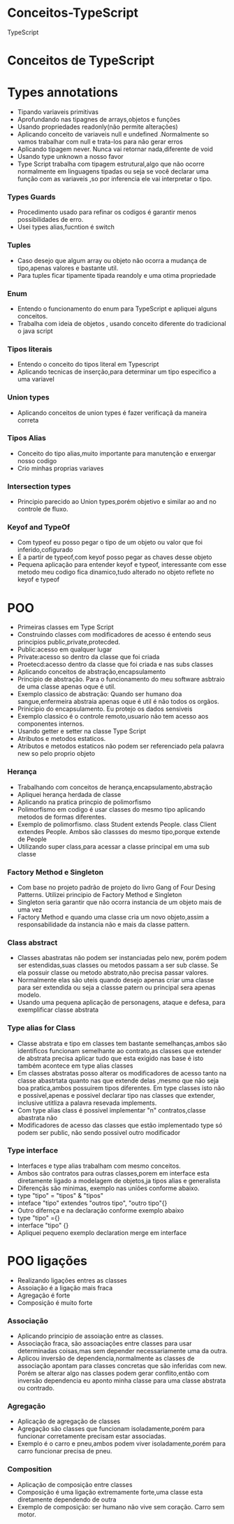 # Conceitos-TypeScript
TypeScript
# Conceitos de TypeScript
# Types annotations
- Tipando variaveis primitivas
- Aprofundando nas tipagnes de arrays,objetos e funções
- Usando propriedades readonly(não permite alterações)
- Aplicando conceito de variaveis null e undefined .Normalmente so vamos trabalhar com null e trata-los para não gerar erros
- Aplicando tipagem never. Nunca vai retornar nada,diferente de void
- Usando type unknown  a nosso favor
- Type Script trabalha com tipagem estrutural,algo que não ocorre normalmente em linguagens tipadas ou seja
se você declarar uma função com as variaveis ,so por inferencia ele vai interpretar o tipo.

### Types Guards
- Procedimento usado para refinar os codigos é garantir menos possibilidades de erro.
- Usei types alias,fucntion é switch

### Tuples
- Caso desejo que algum array ou objeto  não ocorra a mudança de tipo,apenas valores e bastante util.
- Para tuples ficar tipamente tipada reandoly e uma otima propriedade 

### Enum
- Entendo o funcionamento do enum para TypeScript e apliquei alguns conceitos.
- Trabalha com ideia de objetos , usando conceito diferente do tradicional o java script

### Tipos literais
- Entendo o conceito do tipos literal em Typescript
- Aplicando tecnicas de inserção,para determinar um tipo especifico a uma variavel

### Union types
- Aplicando conceitos de union types é fazer verificaçã da maneira correta

### Tipos Alias
- Conceito do tipo alias,muito importante para manutenção e enxergar nosso codigo
- Crio minhas proprias variaves

### Intersection types
- Principio parecido ao Union types,porém objetivo e similar ao and no controle de fluxo.

### Keyof and TypeOf
- Com typeof eu posso pegar o tipo de um objeto ou  valor que foi inferido,cofigurado
- É a partir de typeof,com keyof posso pegar as chaves desse objeto 
- Pequena aplicação para entender keyof e typeof, interessante com esse metodo meu codigo fica dinamico,tudo alterado no objeto reflete 
no keyof e typeof 

# POO
- Primeiras classes em Type Script
- Construindo classes com modificadores de acesso é entendo seus principios public,private,protecded.
- Public:acesso em qualquer lugar 
- Private:acesso so dentro da classe que foi criada
- Proetecd:acesso dentro da classe que foi criada e nas subs classes
- Aplicando conceitos de abstração,encapsulamento
- Principio de abstração. Para o funcionamento do meu software asbtraio de uma classe apenas oque é util.
- Exemplo classico de abstração: Quando ser humano doa sangue,enfermeira abstraia apenas oque é util é não todos os orgãos.
- Prinicipio do encapsulamento. Eu protejo os dados sensiveis
- Exemplo classico é o controle remoto,usuario não tem acesso aos componentes internos.
- Usando getter e setter na classe Type Script
- Atributos e metodos estaticos.
- Atributos e metodos estaticos não podem ser referenciado pela palavra new so pelo proprio objeto

### Herança
- Trabalhando com conceitos de herança,encapsulamento,abstração
- Apliquei herança herdada de classe
- Aplicando na pratica princpio de polimorfismo
- Polimorfismo em  codigo é usar classes do mesmo tipo aplicando metodos de formas diferentes. 
- Exemplo de polimorfismo. class Student extends People. class Client extendes People. Ambos são classses do mesmo tipo,porque extende de People
- Utilizando super class,para acessar a classe principal em uma sub classe


### Factory Method e Singleton
- Com base no projeto padrão de projeto do livro Gang of Four Desing Patterns. Utilizei principio de Factory Method e Singleton
- Singleton seria garantir que não ocorra instancia de um objeto mais de uma vez
- Factory Method e quando uma classe cria um novo objeto,assim a responsabilidade da instancia não e mais da classe pattern.

### Class abstract
- Classes abastratas não podem ser instanciadas pelo new, porém podem ser estendidas,suas classes ou metodos passam a ser sub classe. Se ela possuir
classe ou metodo abstrato,não precisa passar valores.
- Normalmente elas são uteis quando desejo apenas criar uma classe para ser extendida ou seja a classse patern ou principal sera apenas modelo. 
- Usando uma pequena aplicação de personagens, ataque e defesa, para exemplificar classe abstrata

### Type alias for Class
- Classe abstrata e tipo em classes tem bastante semelhanças,ambos são identificos funcionam semelhante ao contrato,as classes que extender de abstrata precisa aplicar tudo que esta exigido nas base é isto também acontece em type alias classes 
- Em classes abstratas posso alterar os modificadores de acesso tanto na classe abastrtata quanto nas que extende delas
,mesmo que não seja boa pratica,ambos possuirem tipos diferentes. Em type classes isto não e possivel,apenas e possivel declarar tipo nas classes
que extender, inclusive utitliza a palavra resevada implements.
- Com type alias class é possivel implementar "n" contratos,classe abastrata não
- Modificadores de acesso das classes que estão implementado type só podem ser public, não sendo possivel outro modificador

### Type interface
- Interfaces e type alias trabalham com mesmo conceitos.
- Ambos são contratos para outras classes,porem em interface esta diretamente ligado a modelagem de objetos,ja tipos alias e generalista
- Diferençãs são minimas, exemplo  nas uniões conforme abaixo.
- type "tipo" = "tipos" & "tipos" 
- inteface "tipo" extendes "outros tipo", "outro tipo"{}
- Outro difernça e na declaração conforme exemplo abaixo
-  type "tipo" ={}  
-  interface "tipo" {}
-  Apliquei pequeno exemplo declaration merge em interface

# POO ligações
- Realizando ligações entres as classes
- Assoiação é a ligação mais fraca
- Agregação é forte
- Composição é muito forte

### Associação
- Aplicando principio de assoiação entre as classes. 
- Associação fraca, são assoaciações entre classes para usar determinadas coisas,mas sem depender necessariamente uma da outra.
- Aplicou inversão de dependencia,normalmente as classes de associação apontam para classes concretas que são inferidas com new. Porém se alterar algo nas classes podem gerar conflito,então com inversão dependencia eu aponto minha classe para uma classe abstrata ou contrado.

### Agregação
- Aplicação de agregação de classes
- Agregação são classes que funcionam isoladamente,porém para funcionar corretamente precisam estar associadas.
- Exemplo é o  carro e pneu,ambos podem viver isoladamente,porém para carro funcionar precisa de pneu.  

### Composition
- Aplicação de composição entre classes
- Composição é uma ligação extremamente forte,uma classe esta diretamente dependendo de outra
- Exemplo de composição: ser humano não vive sem coração. Carro sem motor.
